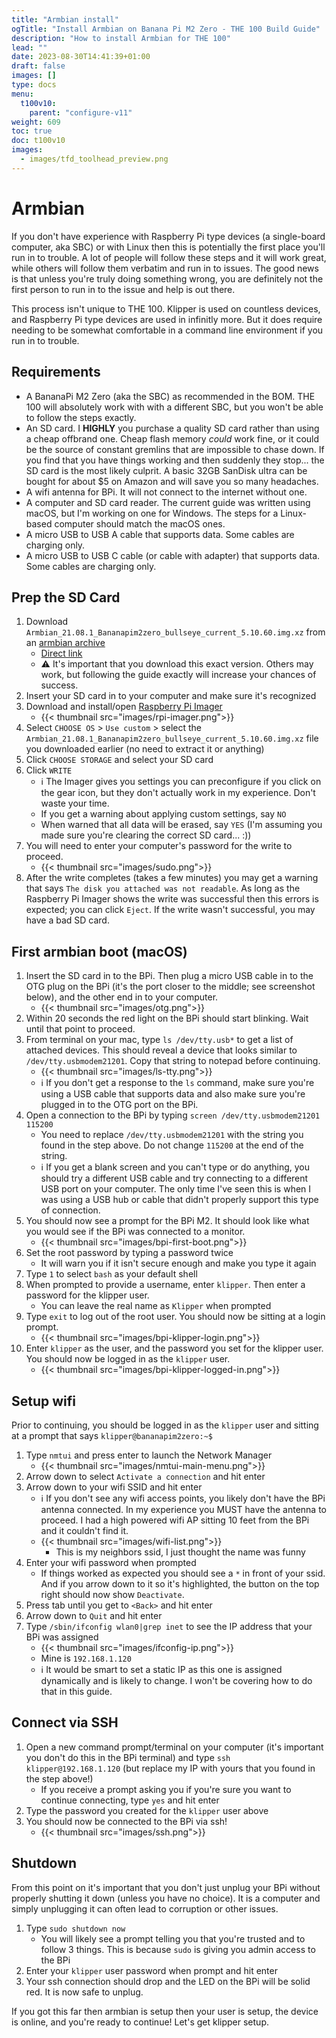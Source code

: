 ```yaml
---
title: "Armbian install"
ogTitle: "Install Armbian on Banana Pi M2 Zero - THE 100 Build Guide"
description: "How to install Armbian for THE 100"
lead: ""
date: 2023-08-30T14:41:39+01:00
draft: false
images: []
type: docs
menu:
  t100v10:
    parent: "configure-v11"
weight: 609
toc: true
doc: t100v10
images: 
  - images/tfd_toolhead_preview.png
---
```


# Armbian
If you don't have experience with Raspberry Pi type devices (a single-board computer, aka SBC) or with Linux then this is potentially the first place you'll run in to trouble. A lot of people will follow these steps and it will work great, while others will follow them verbatim and run in to issues. The good news is that unless you're truly doing something wrong, you are definitely not the first person to run in to the issue and help is out there. 

This process isn't unique to THE 100. Klipper is used on countless devices, and Raspberry Pi type devices are used in infinitly more. But it does require needing to be somewhat comfortable in a command line environment if you run in to trouble. 

## Requirements 
  * A BananaPi M2 Zero (aka the SBC) as recommended in the BOM. THE 100 will absolutely work with with a different SBC, but you won't be able to follow the steps exactly. 
  * An SD card. I <b>HIGHLY</b> you purchase a quality SD card rather than using a cheap offbrand one. Cheap flash memory <i>could</i> work fine, or it could be the source of constant gremlins that are impossible to chase down. If you find that you have things working and then suddenly they stop... the SD card is the most likely culprit. A basic 32GB SanDisk ultra can be bought for about $5 on Amazon and will save you so many headaches. 
  * A wifi antenna for BPi. It will not connect to the internet without one.
  * A computer and SD card reader. The current guide was written using macOS, but I'm working on one for Windows. The steps for a Linux-based computer should match the macOS ones.
  * A micro USB to USB A cable that supports data. Some cables are charging only. 
  * A micro USB to USB C cable (or cable with adapter) that supports data. Some cables are charging only.

## Prep the SD Card
  1. Download `Armbian_21.08.1_Bananapim2zero_bullseye_current_5.10.60.img.xz` from an <a href="https://fi.mirror.armbian.de/archive/bananapim2zero/archive/" target="_blank">armbian archive</a>
      - <a href="https://fi.mirror.armbian.de/archive/bananapim2zero/archive/Armbian_21.08.1_Bananapim2zero_bullseye_current_5.10.60.img.xz" target="_blank">Direct link</a> 
      - ⚠️	It's important that you download this exact version. Others may work, but following the guide exactly will increase your chances of success. 
  1. Insert your SD card in to your computer and make sure it's recognized
  1. Download and install/open <a href="https://www.raspberrypi.com/software/" target="_blank">Raspberry Pi Imager</a>
      - {{< thumbnail src="images/rpi-imager.png">}}
  1. Select `CHOOSE OS` > `Use custom` > select the `Armbian_21.08.1_Bananapim2zero_bullseye_current_5.10.60.img.xz` file you downloaded earlier (no need to extract it or anything)
  1. Click `CHOOSE STORAGE` and select your SD card
  1. Click `WRITE`
      - ℹ️ The Imager gives you settings you can preconfigure if you click on the gear icon, but they don't actually work in my experience. Don't waste your time. 
      - If you get a warning about applying custom settings, say `NO`
      - When warned that all data will be erased, say `YES` (I'm assuming you made sure you're clearing the correct SD card... :))
  1. You will need to enter your computer's password for the write to proceed. 
      - {{< thumbnail src="images/sudo.png">}}
  1. After the write completes (takes a few minutes) you may get a warning that says `The disk you attached was not readable`. As long as the Raspberry Pi Imager shows the write was successful then this errors is expected; you can click `Eject`. If the write wasn't successful, you may have a bad SD card. 

## First armbian boot (macOS)
  1. Insert the SD card in to the BPi. Then plug a micro USB cable in to the OTG plug on the BPi (it's the port closer to the middle; see screenshot below), and the other end in to your computer. 
        - {{< thumbnail src="images/otg.png">}}
  1. Within 20 seconds the red light on the BPi should start blinking. Wait until that point to proceed.
  1. From terminal on your mac, type `ls /dev/tty.usb*` to get a list of attached devices. This should reveal a device that looks similar to `/dev/tty.usbmodem21201`. Copy that string to notepad before continuing. 
      - {{< thumbnail src="images/ls-tty.png">}}
      - ℹ️ If you don't get a response to the `ls` command, make sure you're using a USB cable that supports data and also make sure you're plugged in to the OTG port on the BPi.
  1. Open a connection to the BPi by typing `screen /dev/tty.usbmodem21201 115200`
      - You need to replace `/dev/tty.usbmodem21201` with the string you found in the step above. Do not change `115200` at the end of the string. 
      - ℹ️ If you get a blank screen and you can't type or do anything, you should try a different USB cable and try connecting to a different USB port on your computer. The only time I've seen this is when I was using a USB hub or cable that didn't properly support this type of connection.
  1. You should now see a prompt for the BPi M2. It should look like what you would see if the BPi was connected to a monitor. 
      - {{< thumbnail src="images/bpi-first-boot.png">}}
  1. Set the root password by typing a password twice
      - It will warn you if it isn't secure enough and make you type it again
  1. Type `1` to select `bash` as your default shell
  1. When prompted to provide a username, enter `klipper`. Then enter a password for the klipper user.
      - You can leave the real name as `Klipper` when prompted
  1. Type `exit` to log out of the root user. You should now be sitting at a login prompt.
      - {{< thumbnail src="images/bpi-klipper-login.png">}}
  1. Enter `klipper` as the user, and the password you set for the klipper user. You should now be logged in as the `klipper` user.
      - {{< thumbnail src="images/bpi-klipper-logged-in.png">}}

## Setup wifi
Prior to continuing, you should be logged in as the `klipper` user and sitting at a prompt that says `klipper@bananapim2zero:~$`

  1. Type `nmtui` and press enter to launch the Network Manager
      - {{< thumbnail src="images/nmtui-main-menu.png">}}
  1. Arrow down to select `Activate a connection` and hit enter
  1. Arrow down to your wifi SSID and hit enter
      - ℹ️ If you don't see any wifi access points, you likely don't have the BPi antenna connected. In my experience you MUST have the antenna to proceed. I had a high powered wifi AP sitting 10 feet from the BPi and it couldn't find it. 
      - {{< thumbnail src="images/wifi-list.png">}}
          - This is my neighbors ssid, I just thought the name was funny
  1. Enter your wifi password when prompted
      - If things worked as expected you should see a `*` in front of your ssid. And if you arrow down to it so it's highlighted, the button on the top right should now show `Deactivate`.
  1. Press tab until you get to `<Back>` and hit enter
  1. Arrow down to `Quit` and hit enter
  1. Type `/sbin/ifconfig wlan0|grep inet` to see the IP address that your BPi was assigned
      - {{< thumbnail src="images/ifconfig-ip.png">}}
      - Mine is `192.168.1.120`
      - ℹ️ It would be smart to set a static IP as this one is assigned dynamically and is likely to change. I won't be covering how to do that in this guide. 

## Connect via SSH
  1. Open a new command prompt/terminal on your computer (it's important you don't do this in the BPi terminal) and type `ssh klipper@192.168.1.120` (but replace my IP with yours that you found in the step above!)
        - If you receive a prompt asking you if you're sure you want to continue connecting, type `yes` and hit enter
  1. Type the password you created for the `klipper` user above
  1. You should now be connected to the BPi via ssh! 
        - {{< thumbnail src="images/ssh.png">}}

## Shutdown
From this point on it's important that you don't just unplug your BPi without properly shutting it down (unless you have no choice). It is a computer and simply unplugging it can often lead to corruption or other issues. 

  1. Type `sudo shutdown now`
      - You will likely see a prompt telling you that you're trusted and to follow 3 things. This is because `sudo` is giving you admin access to the BPi
  1. Enter your `klipper` user password when prompt and hit enter
  1. Your ssh connection should drop and the LED on the BPi will be solid red. It is now safe to unplug.

If you got this far then armbian is setup then your user is setup, the device is online, and you're ready to continue! Let's get klipper setup.